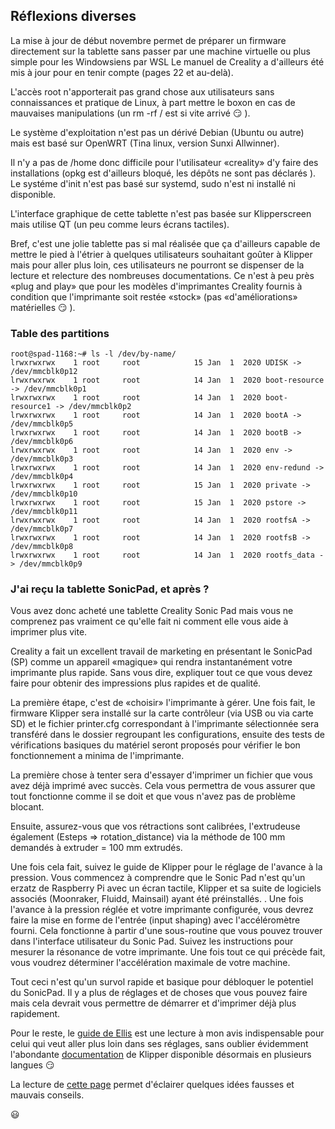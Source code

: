 ## Réflexions diverses

La mise à jour de début novembre permet de préparer un firmware directement sur la tablette sans passer par une machine virtuelle ou plus simple 
pour les Windowsiens par WSL  Le manuel de Creality a d'ailleurs été mis à jour pour en tenir compte (pages 22 et au-delà).

L'accès root n'apporterait pas grand chose aux utilisateurs sans connaissances et pratique de Linux, à part mettre le boxon en cas
de mauvaises manipulations (un rm -rf / est si vite arrivé :smirk: ).

Le système d'exploitation n'est pas un dérivé Debian (Ubuntu ou autre) mais est basé sur OpenWRT (Tina linux, version Sunxi Allwinner).

Il n'y a pas de /home donc difficile pour l'utilisateur «creality» d'y faire des installations (opkg est d'ailleurs bloqué, les dépôts ne sont pas déclarés ).
Le systéme d'init n'est pas basé sur systemd, sudo n'est ni installé ni disponible.

L'interface graphique de cette tablette n'est pas basée sur Klipperscreen mais utilise QT (un peu comme leurs écrans tactiles).

Bref, c'est une jolie tablette pas si mal réalisée que ça d'ailleurs capable de mettre le pied à l'étrier à quelques utilisateurs souhaitant
goûter à Klipper mais pour aller plus loin, ces utilisateurs ne pourront se dispenser de la lecture et relecture des nombreuses documentations.
Ce n'est à peu près «plug and play» que pour les modèles d'imprimantes Creality fournis à condition que l'imprimante soit restée «stock» 
(pas «d'améliorations» matérielles :smirk: ).

### Table des partitions

```
root@spad-1168:~# ls -l /dev/by-name/
lrwxrwxrwx    1 root     root            15 Jan  1  2020 UDISK -> /dev/mmcblk0p12
lrwxrwxrwx    1 root     root            14 Jan  1  2020 boot-resource -> /dev/mmcblk0p1
lrwxrwxrwx    1 root     root            14 Jan  1  2020 boot-resource1 -> /dev/mmcblk0p2
lrwxrwxrwx    1 root     root            14 Jan  1  2020 bootA -> /dev/mmcblk0p5
lrwxrwxrwx    1 root     root            14 Jan  1  2020 bootB -> /dev/mmcblk0p6
lrwxrwxrwx    1 root     root            14 Jan  1  2020 env -> /dev/mmcblk0p3
lrwxrwxrwx    1 root     root            14 Jan  1  2020 env-redund -> /dev/mmcblk0p4
lrwxrwxrwx    1 root     root            15 Jan  1  2020 private -> /dev/mmcblk0p10
lrwxrwxrwx    1 root     root            15 Jan  1  2020 pstore -> /dev/mmcblk0p11
lrwxrwxrwx    1 root     root            14 Jan  1  2020 rootfsA -> /dev/mmcblk0p7
lrwxrwxrwx    1 root     root            14 Jan  1  2020 rootfsB -> /dev/mmcblk0p8
lrwxrwxrwx    1 root     root            14 Jan  1  2020 rootfs_data -> /dev/mmcblk0p9
```

### J'ai reçu la tablette SonicPad, et après ?

Vous avez donc acheté une tablette Creality Sonic Pad mais vous ne comprenez pas vraiment ce qu'elle fait ni comment elle vous aide à imprimer plus vite.

Creality a fait un excellent travail de marketing en présentant le SonicPad (SP) comme un appareil «magique» qui rendra instantanément votre imprimante plus
rapide. Sans vous dire, expliquer tout ce que vous devez faire pour obtenir des impressions plus rapides et de qualité.

La première étape, c'est de «choisir» l'imprimante à gérer. Une fois fait, le firmware Klipper sera installé sur la carte contrôleur (via USB ou via carte SD) et le fichier printer.cfg correspondant à l'imprimante sélectionnée sera transféré dans le dossier regroupant les configurations, ensuite des tests de vérifications basiques du matériel seront proposés pour vérifier le bon fonctionnement a minima de l'imprimante.

La première chose à tenter sera d'essayer d'imprimer un fichier que vous avez déjà imprimé avec succès. Cela vous permettra de vous assurer que tout fonctionne comme il se doit et que vous n'avez pas de problème blocant.

Ensuite, assurez-vous que vos rétractions sont calibrées, l'extrudeuse également (Esteps => rotation_distance) via la méthode de 100 mm demandés à extruder =
 100 mm extrudés.
 
Une fois cela fait, suivez le guide de Klipper pour le réglage de l'avance à la pression.
Vous commencez à comprendre que le Sonic Pad n'est qu'un erzatz de Raspberry Pi avec un écran tactile, Klipper et sa suite de logiciels associés 
(Moonraker, Fluidd, Mainsail) ayant été préinstallés.
. 
Une fois l'avance à la pression réglée et votre imprimante configurée, vous devrez faire la mise en forme de l'entrée (input shaping) avec l'accéléromètre 
fourni. Cela fonctionne à partir d'une sous-routine que vous pouvez trouver dans l'interface utilisateur du Sonic Pad. 
Suivez les instructions pour mesurer la résonance de votre imprimante. 
Une fois tout ce qui précède fait, vous voudrez déterminer l'accélération maximale de votre machine. 

Tout ceci n'est qu'un survol rapide et basique pour débloquer le potentiel du SonicPad. Il y a plus de réglages et de choses que vous pouvez faire mais 
cela devrait vous permettre de démarrer et d'imprimer déjà plus rapidement.

Pour le reste, le [guide de Ellis](https://ellis3dp.com/Print-Tuning-Guide/) est une lecture à mon avis indispensable pour celui qui veut aller plus loin
dans ses réglages, sans oublier évidemment l'abondante [documentation](https://www.klipper3d.org/Overview.html) de Klipper disponible désormais en plusieurs langues :smirk: 

La lecture de [cette page](https://ellis3dp.com/Print-Tuning-Guide/articles/misconceptions.html) permet d'éclairer quelques idées fausses et mauvais conseils.

:smiley:
